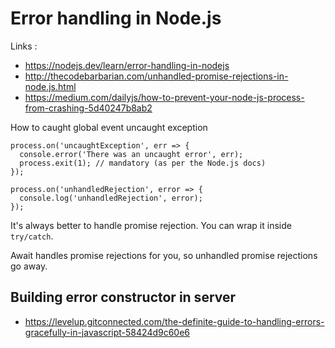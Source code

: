 # Error handling in Node.js

Links :

- https://nodejs.dev/learn/error-handling-in-nodejs
- http://thecodebarbarian.com/unhandled-promise-rejections-in-node.js.html
- https://medium.com/dailyjs/how-to-prevent-your-node-js-process-from-crashing-5d40247b8ab2

How to caught global event uncaught exception

```
process.on('uncaughtException', err => {
  console.error('There was an uncaught error', err);
  process.exit(1); // mandatory (as per the Node.js docs)
});

process.on('unhandledRejection', error => {
  console.log('unhandledRejection', error);
});
```

It's always better to handle promise rejection. You can wrap it inside  `try/catch`.

Await handles promise rejections for you, so unhandled promise rejections go away.

## Building error constructor in server

- https://levelup.gitconnected.com/the-definite-guide-to-handling-errors-gracefully-in-javascript-58424d9c60e6
